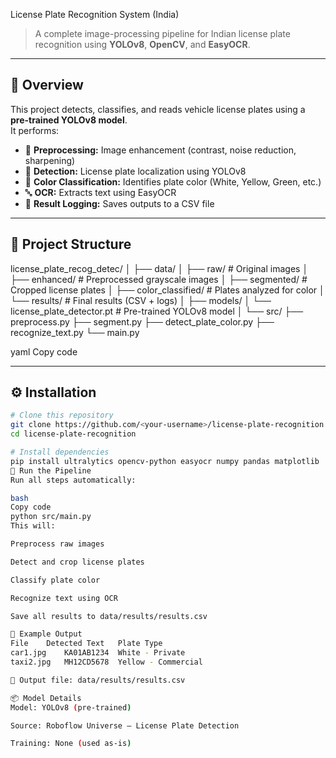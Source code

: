 License Plate Recognition System (India)

> A complete image-processing pipeline for Indian license plate recognition using **YOLOv8**, **OpenCV**, and **EasyOCR**.

---

## 🧠 Overview
This project detects, classifies, and reads vehicle license plates using a **pre-trained YOLOv8 model**.  
It performs:
- 🔧 **Preprocessing:** Image enhancement (contrast, noise reduction, sharpening)  
- 🎯 **Detection:** License plate localization using YOLOv8  
- 🎨 **Color Classification:** Identifies plate color (White, Yellow, Green, etc.)  
- 🔤 **OCR:** Extracts text using EasyOCR  
- 💾 **Result Logging:** Saves outputs to a CSV file  

---

## 📁 Project Structure

license_plate_recog_detec/
│
├── data/
│ ├── raw/ # Original images
│ ├── enhanced/ # Preprocessed grayscale images
│ ├── segmented/ # Cropped license plates
│ ├── color_classified/ # Plates analyzed for color
│ └── results/ # Final results (CSV + logs)
│
├── models/
│ └── license_plate_detector.pt # Pre-trained YOLOv8 model
│
└── src/
├── preprocess.py
├── segment.py
├── detect_plate_color.py
├── recognize_text.py
└── main.py

yaml
Copy code

---

## ⚙️ Installation

```bash
# Clone this repository
git clone https://github.com/<your-username>/license-plate-recognition.git
cd license-plate-recognition

# Install dependencies
pip install ultralytics opencv-python easyocr numpy pandas matplotlib
🚀 Run the Pipeline
Run all steps automatically:

bash
Copy code
python src/main.py
This will:

Preprocess raw images

Detect and crop license plates

Classify plate color

Recognize text using OCR

Save all results to data/results/results.csv

🧩 Example Output
File	Detected Text	Plate Type
car1.jpg	KA01AB1234	White - Private
taxi2.jpg	MH12CD5678	Yellow - Commercial

📂 Output file: data/results/results.csv

📦 Model Details
Model: YOLOv8 (pre-trained)

Source: Roboflow Universe – License Plate Detection

Training: None (used as-is)